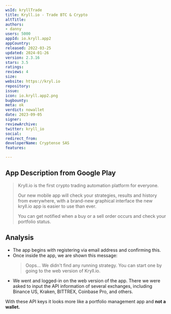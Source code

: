 ```yaml
---
wsId: kryllTrade
title: Kryll.io - Trade BTC & Crypto
altTitle: 
authors:
- danny
users: 5000
appId: io.kryll.app2
appCountry: 
released: 2022-03-25
updated: 2024-01-26
version: 2.3.16
stars: 3.5
ratings: 
reviews: 4
size: 
website: https://kryl.io
repository: 
issue: 
icon: io.kryll.app2.png
bugbounty: 
meta: ok
verdict: nowallet
date: 2023-09-05
signer: 
reviewArchive: 
twitter: kryll_io
social: 
redirect_from: 
developerName: Cryptense SAS
features: 

---
```


## App Description from Google Play

> Kryll.io is the first crypto trading automation platform for everyone.
>
> Our new mobile app will check your strategies, results and history from everywhere, with a brand-new graphical interface the new kryll.io app is easier to use than ever.
>
> You can get notified when a buy or a sell order occurs and check your portfolio status.

## Analysis 

- The app begins with registering via email address and confirming this. 
- Once inside the app, we are shown this message:
  > Oops... We didn't find any running strategy. You can start one by going to the web version of Kryll.io. 
- We went and logged-in on the web version of the app. There we were asked to input the API information of several exchanges, including Binance US, Kraken, BITTREX, Coinbase Pro, and others.

With these API keys it looks more like a portfolio management app and **not a wallet.** 
